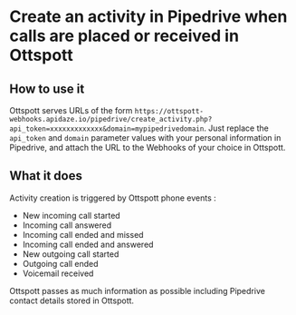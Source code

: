 # Create an activity in Pipedrive when calls are placed or received in Ottspott

## How to use it

Ottspott serves URLs of the form `https://ottspott-webhooks.apidaze.io/pipedrive/create_activity.php?api_token=xxxxxxxxxxxxx&domain=mypipedrivedomain`. Just replace the `api_token` and `domain` parameter values with your personal information in Pipedrive, and attach the URL to the Webhooks of your choice in Ottspott.

## What it does

Activity creation is triggered by Ottspott phone events :
- New incoming call started
- Incoming call answered
- Incoming call ended and missed
- Incoming call ended and answered
- New outgoing call started
- Outgoing call ended
- Voicemail received

Ottspott passes as much information as possible including Pipedrive contact
details stored in Ottspott.
